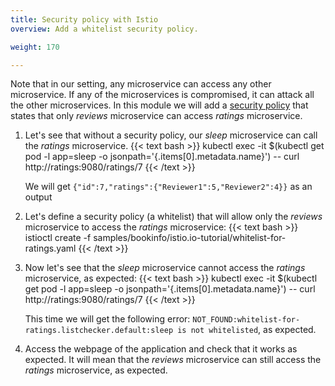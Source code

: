 ```yaml
---
title: Security policy with Istio
overview: Add a whitelist security policy.

weight: 170

---
```


Note that in our setting, any microservice can access any other microservice. If any of the microservices is compromised, it can attack all the other microservices.
In this module we will add a [security policy]({{home}}/docs/reference/config/istio.mixer.v1.config.html) that states that only _reviews_ microservice can access _ratings_ microservice.

1. Let's see that without a security policy, our _sleep_ microservice can call the _ratings_ microservice.
   {{< text bash >}}
   kubectl exec -it $(kubectl get pod -l app=sleep -o jsonpath='{.items[0].metadata.name}') -- curl http://ratings:9080/ratings/7
   {{< /text >}}

   We will get `{"id":7,"ratings":{"Reviewer1":5,"Reviewer2":4}}` as an output

2. Let's define a security policy (a whitelist) that will allow only the _reviews_ microservice to access the _ratings_ microservice:
   {{< text bash >}}
   istioctl create -f samples/bookinfo/istio.io-tutorial/whitelist-for-ratings.yaml
   {{< /text >}}

3. Now let's see that the _sleep_ microservice cannot access the _ratings_ microservice, as expected:
   {{< text bash >}}
   kubectl exec -it $(kubectl get pod -l app=sleep -o jsonpath='{.items[0].metadata.name}') -- curl http://ratings:9080/ratings/7
   {{< /text >}}

   This time we will get the following error: `NOT_FOUND:whitelist-for-ratings.listchecker.default:sleep is not whitelisted`, as expected.

4. Access the webpage of the application and check that it works as expected. It will mean that the _reviews_ microservice can still access the _ratings_ microservice, as expected.

